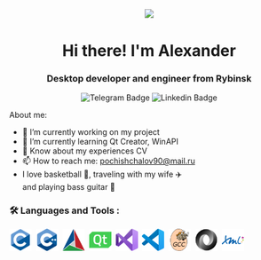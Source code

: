 <div id="header" align="center">
  <img src="https://media2.giphy.com/media/v1.Y2lkPTc5MGI3NjExNmRzc2dsYWduNmlvcXE3enNzZXNhaHY2dng4bjNxMHJuamJwczdseiZlcD12MV9pbnRlcm5hbF9naWZfYnlfaWQmY3Q9Zw/czd6cQZ3ewW0RTeUi8/giphy.gif" width="330"/>
</div>

<div id="header" align="center">
  <h1>Hi there! I'm Alexander</h1>
  <h3>Desktop developer and engineer from Rybinsk</h3>
</div>

<div id="badges" align="center">
  <img src="https://img.shields.io/badge/Telegram-blue?style=for-the-badge&logo=Telegram&logoColor=white" alt="Telegram Badge"/>
  <img src="https://img.shields.io/badge/Linkedin-blue?style=for-the-badge&logo=Linkedin&logoColor=white" alt="Linkedin Badge"/>
</div>

About me:

- 🔭 I’m currently working on my project
- 🌱 I’m currently learning Qt Creator, WinAPI
- :open_book: Know about my experiences CV
- 📫 How to reach me: pochishchalov90@mail.ru
- I love basketball :basketball:, traveling with my wife :airplane:    
and playing bass guitar :guitar:

### :hammer_and_wrench: Languages and Tools :

<div>
  <img src="https://raw.githubusercontent.com/devicons/devicon/ca28c779441053191ff11710fe24a9e6c23690d6/icons/c/c-original.svg" title="C" alt="C" width="40" height="40"/>&nbsp;
  <img src="https://raw.githubusercontent.com/devicons/devicon/ca28c779441053191ff11710fe24a9e6c23690d6/icons/cplusplus/cplusplus-original.svg" title="Cplusplus" alt="Cplusplus" width="40" height="40"/>&nbsp;
  <img src="https://raw.githubusercontent.com/devicons/devicon/ca28c779441053191ff11710fe24a9e6c23690d6/icons/cmake/cmake-original.svg" title="Cmake" alt="Cmake" width="40" height="40"/>&nbsp;
  <img src="https://raw.githubusercontent.com/devicons/devicon/ca28c779441053191ff11710fe24a9e6c23690d6/icons/qt/qt-original.svg" title="Qt" alt="Qt" width="40" height="40"/>&nbsp;
  <img src="https://raw.githubusercontent.com/devicons/devicon/ca28c779441053191ff11710fe24a9e6c23690d6/icons/visualstudio/visualstudio-original.svg" title="VisualStudio" alt="VisualStudio" width="40" height="40"/>&nbsp;
  <img src="https://raw.githubusercontent.com/devicons/devicon/ca28c779441053191ff11710fe24a9e6c23690d6/icons/vscode/vscode-original.svg" title="VisualStudioCode" alt="VisualStudioCode" width="40" height="40"/>&nbsp;
  <img src="https://raw.githubusercontent.com/devicons/devicon/ca28c779441053191ff11710fe24a9e6c23690d6/icons/gcc/gcc-original.svg" title="GCC" alt="GCC" width="40" height="40"/>&nbsp;
  <img src="https://raw.githubusercontent.com/devicons/devicon/ca28c779441053191ff11710fe24a9e6c23690d6/icons/json/json-original.svg" title="JSON" alt="JSON" width="40" height="40"/>&nbsp;
  <img src="https://raw.githubusercontent.com/devicons/devicon/ca28c779441053191ff11710fe24a9e6c23690d6/icons/xml/xml-original.svg" title="XML" alt="XML" width="40" height="40"/>&nbsp;
</div>
